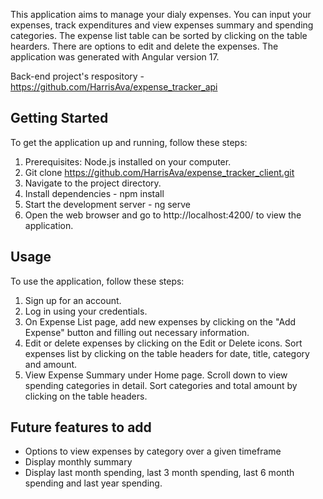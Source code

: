 This application aims to manage your dialy expenses. You can input your expenses, track expenditures and view expenses summary and spending categories. The expense list table can be sorted by clicking on the table hearders. There are options to edit and delete the expenses. The application was generated with Angular version 17.

Back-end project's respository - https://github.com/HarrisAva/expense_tracker_api

## Getting Started
To get the application up and running, follow these steps:
1. Prerequisites: Node.js installed on your computer.
2. Git clone https://github.com/HarrisAva/expense_tracker_client.git
3. Navigate to the project directory.
4. Install dependencies - npm install
5. Start the development server - ng serve
6. Open the web browser and go to http://localhost:4200/ to view the application.

## Usage
To use the application, follow these steps:
1. Sign up for an account.
2. Log in using your credentials.
3. On Expense List page, add new expenses by clicking on the "Add Expense" button and filling out necessary information.
4. Edit or delete expenses by clicking on the Edit or Delete icons. Sort expenses list by clicking on the table headers for date, title, category and amount.
5. View Expense Summary under Home page. Scroll down to view spending categories in detail. Sort categories and total amount by clicking on the table headers.

## Future features to add
- Options to view expenses by category over a given timeframe
- Display monthly summary
- Display last month spending, last 3 month spending, last 6 month spending and last year spending.


